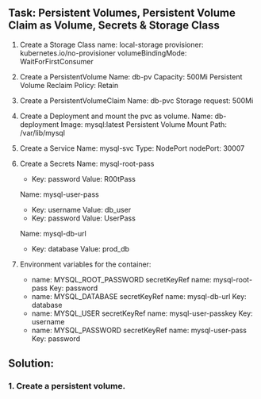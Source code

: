 ## Task: Persistent Volumes, Persistent Volume Claim as Volume, Secrets & Storage Class
1. Create a Storage Class
      name: local-storage
      provisioner: kubernetes.io/no-provisioner
      volumeBindingMode: WaitForFirstConsumer

3. Create a PersistentVolume
       Name: db-pv
       Capacity: 500Mi
       Persistent Volume Reclaim Policy: Retain

4. Create a PersistentVolumeClaim
    Name: db-pvc
    Storage request: 500Mi

5. Create a Deployment and mount the pvc as volume.
    Name: db-deployment
    Image: mysql:latest
    Persistent Volume Mount Path: /var/lib/mysql

6. Create a Service
    Name: mysql-svc
    Type: NodePort
    nodePort: 30007

7. Create a Secrets
    Name: mysql-root-pass
    * Key: password
      Value: R00tPass
    
    Name: mysql-user-pass
    * Key: username
      Value: db_user
    * Key: password
      Value: UserPass
    
    Name: mysql-db-url
    * Key: database
      Value: prod_db

8. Environment variables for the container:
    * name: MYSQL_ROOT_PASSWORD
      secretKeyRef name: mysql-root-pass
      Key: password
    * name: MYSQL_DATABASE
      secretKeyRef name: mysql-db-url
      Key: database
    * name: MYSQL_USER
      secretKeyRef name: mysql-user-passkey
      Key: username
    * name: MYSQL_PASSWORD
      secretKeyRef name: mysql-user-pass
      Key: password

## Solution:

### 1. Create a persistent volume.
    
    
